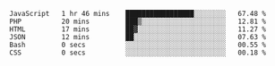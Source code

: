 
<!--START_SECTION:waka-->

```text
JavaScript   1 hr 46 mins    █████████████████░░░░░░░░   67.48 %
PHP          20 mins         ███▒░░░░░░░░░░░░░░░░░░░░░   12.81 %
HTML         17 mins         ██▓░░░░░░░░░░░░░░░░░░░░░░   11.27 %
JSON         12 mins         ██░░░░░░░░░░░░░░░░░░░░░░░   07.63 %
Bash         0 secs          ░░░░░░░░░░░░░░░░░░░░░░░░░   00.55 %
CSS          0 secs          ░░░░░░░░░░░░░░░░░░░░░░░░░   00.18 %
```

<!--END_SECTION:waka-->

<!--unk0e-ctrlmd-blitzh-->
